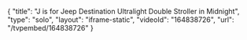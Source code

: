 {
    "title": "J is for Jeep Destination Ultralight Double Stroller in Midnight",
    "type": "solo",
    "layout": "iframe-static",
    "videoId": "164838726",
    "url": "\/tvpembed\/164838726"
}